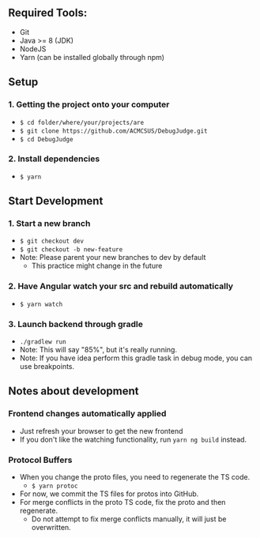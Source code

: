 ## Required Tools:
 - Git
 - Java >= 8 (JDK)
 - NodeJS
 - Yarn (can be installed globally through npm)

## Setup

### 1. Getting the project onto your computer
 - `$ cd folder/where/your/projects/are`
 - `$ git clone https://github.com/ACMCSUS/DebugJudge.git`
 - `$ cd DebugJudge`

### 2. Install dependencies
 - `$ yarn`

## Start Development

### 1. Start a new branch
 - `$ git checkout dev`
 - `$ git checkout -b new-feature`
 - Note: Please parent your new branches to dev by default
   - This practice might change in the future

### 2. Have Angular watch your src and rebuild automatically
 - `$ yarn watch`

### 3. Launch backend through gradle
 - `./gradlew run`
 - Note: This will say "85%", but it's really running.
 - Note: If you have idea perform this gradle task in debug mode, you can use breakpoints.

## Notes about development

### Frontend changes automatically applied
 - Just refresh your browser to get the new frontend
 - If you don't like the watching functionality, run `yarn ng build` instead.

### Protocol Buffers
 - When you change the proto files, you need to regenerate the TS code.
   - `$ yarn protoc`
 - For now, we commit the TS files for protos into GitHub.
 - For merge conflicts in the proto TS code, fix the proto and then regenerate.
   - Do not attempt to fix merge conflicts manually, it will just be overwritten.

